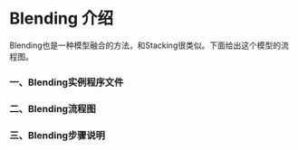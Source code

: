 # Blending 介绍

Blending也是一种模型融合的方法，和Stacking很类似。下面给出这个模型的流程图。

### 一、Blending实例程序文件


### 二、Blending流程图




### 三、Blending步骤说明




